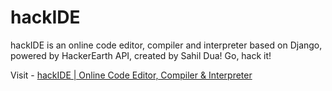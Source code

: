 # hackIDE

hackIDE is an online code editor, compiler and interpreter based on Django, powered by HackerEarth API, created by Sahil Dua! Go, hack it!

Visit - [hackIDE | Online Code Editor, Compiler & Interpreter](http://hackide.herokuapp.com)
